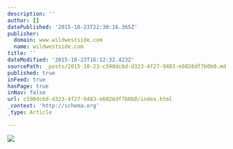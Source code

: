 ```yaml
---
description: ''
author: []
datePublished: '2015-10-23T22:30:16.365Z'
publisher:
  domain: www.wildwestside.com
  name: wildwestside.com
title: ''
dateModified: '2015-10-23T16:12:32.423Z'
sourcePath: _posts/2015-10-23-c590dc6d-d323-4f27-9483-e6026df7b0b0.md
published: true
inFeed: true
hasPage: true
inNav: false
url: c590dc6d-d323-4f27-9483-e6026df7b0b0/index.html
_context: 'http://schema.org'
_type: Article

---
```

![](https://m1.behance.net/rendition/modules/108951405/disp/cd22e032d92862c684af450fe879a484.jpg)